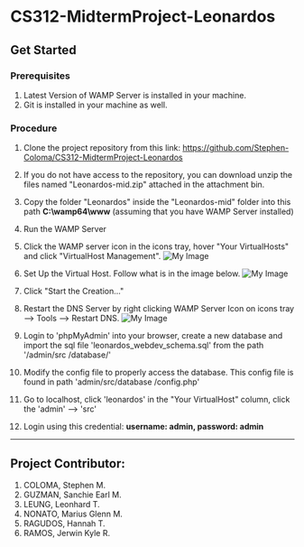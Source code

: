 # CS312-MidtermProject-Leonardos
## Get Started
### Prerequisites 
1. Latest Version of WAMP Server is installed in your machine.
2. Git is installed in your machine as well.

### Procedure
1. Clone the project repository from this link: https://github.com/Stephen-Coloma/CS312-MidtermProject-Leonardos
2. If you do not have access to the repository, you can download unzip the files named "Leonardos-mid.zip" attached in the attachment bin.
3. Copy the folder "Leonardos" inside the "Leonardos-mid" folder into this path **C:\wamp64\www** (assuming that you have WAMP Server installed)
4. Run the WAMP Server
5. Click the WAMP server icon in the icons tray, hover "Your VirtualHosts" and click "VirtualHost Management".
  ![My Image](https://example.com/image.jpg)
    
6. Set Up the Virtual Host. Follow what is in the image below. 
  ![My Image](https://example.com/image.jpg)

7. Click "Start the Creation..."
8. Restart the DNS Server by right clicking WAMP Server Icon on icons tray --> Tools --> Restart DNS.
  ![My Image](https://example.com/image.jpg)

10. Login to 'phpMyAdmin' into your browser, create a new database and import the sql file 'leonardos_webdev_schema.sql' from the path '/admin/src
/database/'
11. Modify the config file to properly access the database. This config file is found in path 'admin/src/database
/config.php'
12. Go to localhost, click 'leonardos' in the "Your VirtualHost" column, click the 'admin' --> 'src'
13. Login using this credential: **username: admin, password: admin**

---
## Project Contributor:
1. COLOMA, Stephen M.
2. GUZMAN, Sanchie Earl M.
3. LEUNG, Leonhard T.
4. NONATO, Marius Glenn M.
5. RAGUDOS, Hannah T.
6. RAMOS, Jerwin Kyle R.
